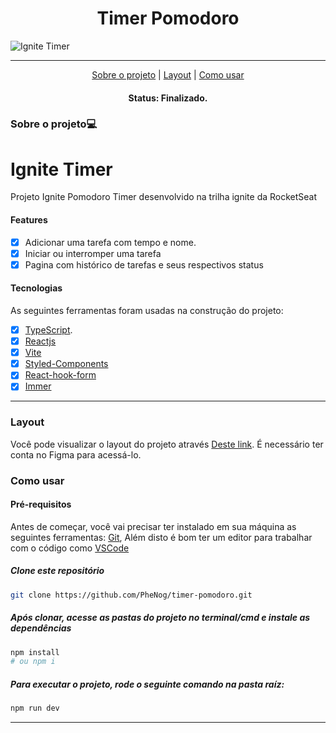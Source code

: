
<h1 align="center">Timer Pomodoro</h1>

![Ignite Timer](https://user-images.githubusercontent.com/104810112/207723233-d2f66c3c-cfb8-4742-adbd-dbfcc90cfd00.png)

---


<p align="center">
 <a href="#sobre-o-projeto">Sobre o projeto</a> |
 <a href="#layout">Layout</a> | 
 <a href="#como-usar">Como usar</a> 
</p>

<h4 align="center">
	 Status: Finalizado.
</h4>
 
### Sobre o projeto💻
# Ignite Timer
Projeto Ignite Pomodoro Timer desenvolvido na trilha ignite da RocketSeat
 
#### Features

- [X] Adicionar uma tarefa com tempo e nome.
- [X] Iniciar ou interromper uma tarefa
- [X] Pagina com histórico de tarefas e seus respectivos status

#### Tecnologias

As seguintes ferramentas foram usadas na construção do projeto:

- [x] [TypeScript](https://www.typescriptlang.org/).
- [x] [Reactjs](https://reactjs.org/)
- [x] [Vite](https://vitejs.dev)
- [x] [Styled-Components](https://styled-components.com)
- [x] [React-hook-form](https://react-hook-form.com/)
- [x] [Immer](https://immerjs.github.io/immer/)

___
### Layout
Você pode visualizar o layout do projeto através [Deste link](https://www.figma.com/file/5Q8xKCQJwg9tcoxsAQzV36/Ignite-Timer-(Community)?node-id=0%3A1&t=M64fRdveYS3kCWc8-0). É necessário ter conta no Figma para acessá-lo.

### Como usar
#### Pré-requisitos

Antes de começar, você vai precisar ter instalado em sua máquina as seguintes ferramentas:
[Git](https://git-scm.com),  Além disto é bom ter um editor para trabalhar com o código como [VSCode](https://code.visualstudio.com/)

##### Clone este repositório
```bash
git clone https://github.com/PheNog/timer-pomodoro.git
```
##### Após clonar, acesse as pastas do projeto no terminal/cmd e instale as dependências
```bash
npm install
# ou npm i
```

##### Para executar o projeto, rode o seguinte comando na pasta raíz:
```bash
npm run dev
```
___
